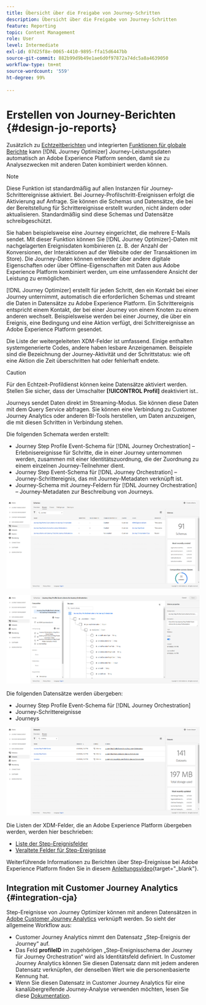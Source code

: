 ```yaml
---
title: Übersicht über die Freigabe von Journey-Schritten
description: Übersicht über die Freigabe von Journey-Schritten
feature: Reporting
topic: Content Management
role: User
level: Intermediate
exl-id: 07d25f8e-0065-4410-9895-ffa15d6447bb
source-git-commit: 882b99d9b49e1ae6d0f97872a74dc5a8a4639050
workflow-type: tm+mt
source-wordcount: '559'
ht-degree: 99%

---
```


# Erstellen von Journey-Berichten {#design-jo-reports}

Zusätzlich zu [Echtzeitberichten](live-report.md) und integrierten [Funktionen für globale Berichte](global-report.md) kann [!DNL Journey Optimizer] Journey-Leistungsdaten automatisch an Adobe Experience Platform senden, damit sie zu Analysezwecken mit anderen Daten kombiniert werden können.

>[!NOTE]
>
>Diese Funktion ist standardmäßig auf allen Instanzen für Journey-Schrittereignisse aktiviert. Bei Journey-Profilschritt-Ereignissen erfolgt die Aktivierung auf Anfrage. Sie können die Schemas und Datensätze, die bei der Bereitstellung für Schrittereignisse erstellt wurden, nicht ändern oder aktualisieren. Standardmäßig sind diese Schemas und Datensätze schreibgeschützt.

Sie haben beispielsweise eine Journey eingerichtet, die mehrere E-Mails sendet. Mit dieser Funktion können Sie [!DNL Journey Optimizer]-Daten mit nachgelagerten Ereignisdaten kombinieren (z. B. der Anzahl der Konversionen, der Interaktionen auf der Website oder der Transaktionen im Store). Die Journey-Daten können entweder über andere digitale Eigenschaften oder über Offline-Eigenschaften mit Daten aus Adobe Experience Platform kombiniert werden, um eine umfassendere Ansicht der Leistung zu ermöglichen.

[!DNL Journey Optimizer] erstellt für jeden Schritt, den ein Kontakt bei einer Journey unternimmt, automatisch die erforderlichen Schemas und streamt die Daten in Datensätze zu Adobe Experience Platform. Ein Schrittereignis entspricht einem Kontakt, der bei einer Journey von einem Knoten zu einem anderen wechselt. Beispielsweise werden bei einer Journey, die über ein Ereignis, eine Bedingung und eine Aktion verfügt, drei Schrittereignisse an Adobe Experience Platform gesendet.

Die Liste der weitergeleiteten XDM-Felder ist umfassend. Einige enthalten systemgenerierte Codes, andere haben lesbare Anzeigenamen. Beispiele sind die Bezeichnung der Journey-Aktivität und der Schrittstatus: wie oft eine Aktion die Zeit überschritten hat oder fehlerhaft endete.

>[!CAUTION]
>
>Für den Echtzeit-Profildienst können keine Datensätze aktiviert werden. Stellen Sie sicher, dass der Umschalter **[!UICONTROL Profil]** deaktiviert ist..

Journeys sendet Daten direkt im Streaming-Modus. Sie können diese Daten mit dem Query Service abfragen. Sie können eine Verbindung zu Customer Journey Analytics oder anderen BI-Tools herstellen, um Daten anzuzeigen, die mit diesen Schritten in Verbindung stehen.

Die folgenden Schemata werden erstellt:

* Journey Step Profile Event-Schema für [!DNL Journey Orchestration] – Erlebnisereignisse für Schritte, die in einer Journey unternommen werden, zusammen mit einer Identitätszuordnung, die der Zuordnung zu einem einzelnen Journey-Teilnehmer dient.
* Journey Step Event-Schema für [!DNL Journey Orchestration] – Journey-Schrittereignis, das mit Journey-Metadaten verknüpft ist.
* Journey-Schema mit Journey-Feldern für [!DNL Journey Orchestration] – Journey-Metadaten zur Beschreibung von Journeys.

![](assets/sharing1.png)

![](assets/sharing2.png)

Die folgenden Datensätze werden übergeben:

* Journey Step Profile Event-Schema für [!DNL Journey Orchestration]
* Journey-Schrittereignisse
* Journeys

![](assets/sharing3.png)

Die Listen der XDM-Felder, die an Adobe Experience Platform übergeben werden, werden hier beschrieben:

* [Liste der Step-Ereignisfelder](../reports/sharing-field-list.md)
* [Veraltete Felder für Step-Ereignisse](../reports/sharing-legacy-fields.md)

Weiterführende Informationen zu Berichten über Step-Ereignisse bei Adobe Experience Platform finden Sie in diesem [Anleitungsvideo](https://experienceleague.adobe.com/docs/journey-orchestration-learn/tutorials/reporting-step-events-to-adobe-experience-platform.html?lang=de){target=&quot;_blank&quot;}.

## Integration mit Customer Journey Analytics {#integration-cja}

Step-Ereignisse von Journey Optimizer können mit anderen Datensätzen in [Adobe Customer Journey Analytics](https://experienceleague.adobe.com/docs/analytics-platform/using/cja-overview/cja-overview.html?lang=de) verknüpft werden. So sieht der allgemeine Workflow aus:

* Customer Journey Analytics nimmt den Datensatz „Step-Ereignis der Journey“ auf.
* Das Feld **profileID** im zugehörigen „Step-Ereignisschema der Journey für Journey Orchestration“ wird als Identitätsfeld definiert. In Customer Journey Analytics können Sie diesen Datensatz dann mit jedem anderen Datensatz verknüpfen, der denselben Wert wie die personenbasierte Kennung hat.
* Wenn Sie diesen Datensatz in Customer Journey Analytics für eine kanalübergreifende Journey-Analyse verwenden möchten, lesen Sie diese [Dokumentation](https://experienceleague.adobe.com/docs/analytics-platform/using/cja-usecases/cross-channel.html?lang=de).

